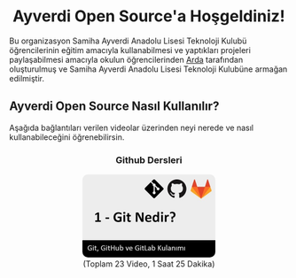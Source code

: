 <div align="center">
    <h1> Ayverdi Open Source'a Hoşgeldiniz! </h1>
</div>

Bu organizasyon Samiha Ayverdi Anadolu Lisesi Teknoloji Kulubü öğrencilerinin eğitim amacıyla kullanabilmesi ve yaptıkları projeleri paylaşabilmesi amacıyla okulun öğrencilerinden [Arda](https://www.github.com/fantalatone) tarafından oluşturulmuş ve Samiha Ayverdi Anadolu Lisesi Teknoloji Kulubüne armağan edilmiştir.

## Ayverdi Open Source Nasıl Kullanılır?

Aşağıda bağlantıları verilen videolar üzerinden neyi nerede ve nasıl kullanabileceğini öğrenebilirsin.

<div align="center">
    <h3>Github Dersleri</h3>
    <a href="https://youtube.com/playlist?list=PLPrHLaayVkhnNstGIzQcxxnj6VYvsHBHy">
        <img height="150" src="https://raw.githubusercontent.com/AyverdiOpenSource/.github/main/profile/github-dersler.jpg" style="border-radius:10px" alt="Github Dersleri"/>
    </a><br>
    (Toplam 23 Video, 1 Saat 25 Dakika)
</div>